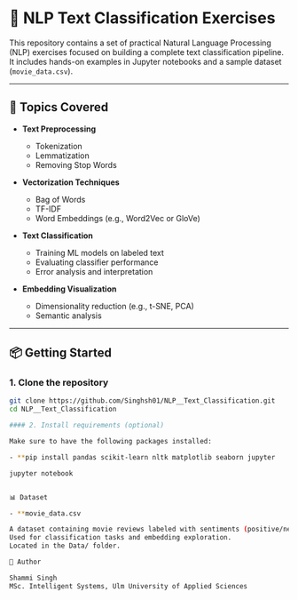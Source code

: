 # 🧠 NLP Text Classification Exercises

This repository contains a set of practical Natural Language Processing (NLP) exercises focused on building a complete text classification pipeline. It includes hands-on examples in Jupyter notebooks and a sample dataset (`movie_data.csv`).

---

## 🚀 Topics Covered

- **Text Preprocessing**
  - Tokenization
  - Lemmatization
  - Removing Stop Words

- **Vectorization Techniques**
  - Bag of Words
  - TF-IDF
  - Word Embeddings (e.g., Word2Vec or GloVe)

- **Text Classification**
  - Training ML models on labeled text
  - Evaluating classifier performance
  - Error analysis and interpretation

- **Embedding Visualization**
  - Dimensionality reduction (e.g., t-SNE, PCA)
  - Semantic analysis

---

## 📦 Getting Started

### 1. Clone the repository

```bash
git clone https://github.com/Singhsh01/NLP__Text_Classification.git
cd NLP__Text_Classification

#### 2. Install requirements (optional)

Make sure to have the following packages installed:

- **pip install pandas scikit-learn nltk matplotlib seaborn jupyter

jupyter notebook


📊 Dataset

- **movie_data.csv

A dataset containing movie reviews labeled with sentiments (positive/negative).
Used for classification tasks and embedding exploration.
Located in the Data/ folder.

📌 Author

Shammi Singh
MSc. Intelligent Systems, Ulm University of Applied Sciences
